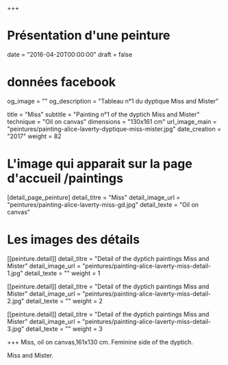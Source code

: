 +++
# Présentation d'une peinture
date = "2016-04-20T00:00:00"
draft = false

# données facebook
og_image = ""
og_description = "Tableau n°1 du dyptique Miss and Mister"

title = "Miss"
subtitle = "Painting n°1 of the dyptich Miss and Mister"
technique = "Oil on canvas"
dimensions = "130x161 cm"
url_image_main = "peintures/painting-alice-laverty-dyptique-miss-mister.jpg"
date_creation = "2017"
weight = 82

# L'image qui apparait sur la page d'accueil /paintings
[detail_page_peinture]
detail_titre = "Miss"
detail_image_url = "peintures/painting-alice-laverty-miss-gd.jpg"
detail_texte = "Oil on canvas"

# Les images des détails
[[peinture.detail]]
detail_titre = "Detail of the dyptich paintings Miss and Mister"
detail_image_url = "peintures/painting-alice-laverty-miss-detail-1.jpg"
detail_texte = ""
weight = 1

[[peinture.detail]]
detail_titre = "Detail of the dyptich paintings Miss and Mister"
detail_image_url = "peintures/painting-alice-laverty-miss-detail-2.jpg"
detail_texte = ""
weight = 2

[[peinture.detail]]
detail_titre = "Detail of the dyptich paintings Miss and Mister"
detail_image_url = "peintures/painting-alice-laverty-miss-detail-3.jpg"
detail_texte = ""
weight = 3

+++
Miss, oil on canvas,161x130 cm. Feminine side of the dyptich.
















































































































































 Miss and Mister.
